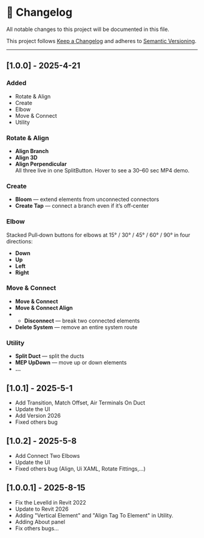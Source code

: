 # 📄 Changelog

All notable changes to this project will be documented in this file.

This project follows [Keep a Changelog](https://keepachangelog.com/en/1.0.0/) and adheres to [Semantic Versioning](https://semver.org/).

---

## [1.0.0] - 2025-4-21

### Added
- Rotate & Align
- Create
- Elbow
- Move & Connect
- Utility

### Rotate & Align
- **Align Branch**  
- **Align 3D**  
- **Align Perpendicular**  
All three live in one SplitButton. Hover to see a 30–60 sec MP4 demo.

### Create
- **Bloom** — extend elements from unconnected connectors  
- **Create Tap** — connect a branch even if it’s off‑center  

### Elbow
Stacked Pull‑down buttons for elbows at 15° / 30° / 45° / 60° / 90° in four directions:  
- **Down**  
- **Up**  
- **Left**  
- **Right**  

### Move & Connect
- **Move & Connect**  
- **Move & Connect Align**
- - **Disconnect** — break two connected elements  
- **Delete System** — remove an entire system route  

### Utility
- **Split Duct** — split the ducts
- **MEP UpDown** — move up or down elements
- **...**


## [1.0.1] - 2025-5-1
- Add Transition, Match Offset, Air Terminals On Duct
- Update the UI
- Add Version 2026
- Fixed others bug

## [1.0.2] - 2025-5-8
- Add Connect Two Elbows
- Update the UI
- Fixed others bug (Align, Ui XAML, Rotate Fittings,...)

## [1.0.0.1] - 2025-8-15
- Fix the LevelId in Revit 2022
- Update to Revit 2026
- Adding "Vertical Element" and "Align Tag To Element" in Utility.
- Adding About panel
- Fix others bugs...

